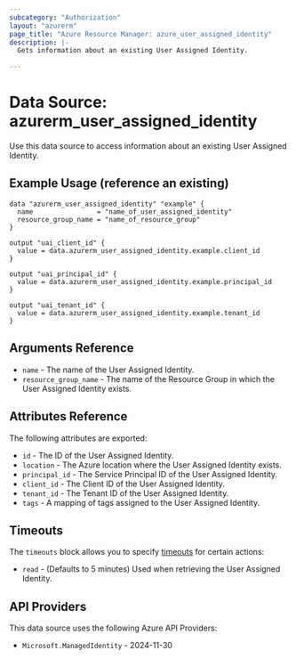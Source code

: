 ```yaml
---
subcategory: "Authorization"
layout: "azurerm"
page_title: "Azure Resource Manager: azure_user_assigned_identity"
description: |-
  Gets information about an existing User Assigned Identity.

---
```


# Data Source: azurerm_user_assigned_identity

Use this data source to access information about an existing User Assigned Identity.

## Example Usage (reference an existing)

```hcl
data "azurerm_user_assigned_identity" "example" {
  name                = "name_of_user_assigned_identity"
  resource_group_name = "name_of_resource_group"
}

output "uai_client_id" {
  value = data.azurerm_user_assigned_identity.example.client_id
}

output "uai_principal_id" {
  value = data.azurerm_user_assigned_identity.example.principal_id
}

output "uai_tenant_id" {
  value = data.azurerm_user_assigned_identity.example.tenant_id
}
```

## Arguments Reference

* `name` -  The name of the User Assigned Identity.
* `resource_group_name` - The name of the Resource Group in which the User Assigned Identity exists.

## Attributes Reference

The following attributes are exported:

* `id` - The ID of the User Assigned Identity.
* `location` - The Azure location where the User Assigned Identity exists.
* `principal_id` - The Service Principal ID of the User Assigned Identity.
* `client_id` - The Client ID of the User Assigned Identity.
* `tenant_id` - The Tenant ID of the User Assigned Identity.
* `tags` - A mapping of tags assigned to the User Assigned Identity.

## Timeouts

The `timeouts` block allows you to specify [timeouts](https://developer.hashicorp.com/terraform/language/resources/configure#define-operation-timeouts) for certain actions:

* `read` - (Defaults to 5 minutes) Used when retrieving the User Assigned Identity.

## API Providers
<!-- This section is generated, changes will be overwritten -->
This data source uses the following Azure API Providers:

* `Microsoft.ManagedIdentity` - 2024-11-30
